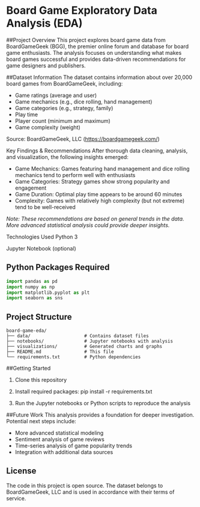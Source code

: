 # Board Game Exploratory Data Analysis (EDA)
##Project Overview
This project explores board game data from BoardGameGeek (BGG), the premier online forum and database for board game enthusiasts. The analysis focuses on understanding what makes board games successful and provides data-driven recommendations for game designers and publishers.

##Dataset Information
The dataset contains information about over 20,000 board games from BoardGameGeek, including:
- Game ratings (average and user)
- Game mechanics (e.g., dice rolling, hand management)
- Game categories (e.g., strategy, family)
- Play time
- Player count (minimum and maximum)
- Game complexity (weight)

Source: BoardGameGeek, LLC (https://boardgamegeek.com/)

Key Findings & Recommendations
After thorough data cleaning, analysis, and visualization, the following insights emerged:

- Game Mechanics: Games featuring hand management and dice rolling mechanics tend to perform well with enthusiasts
- Game Categories: Strategy games show strong popularity and engagement
- Game Duration: Optimal play time appears to be around 60 minutes
- Complexity: Games with relatively high complexity (but not extreme) tend to be well-received

*Note: These recommendations are based on general trends in the data. More advanced statistical analysis could provide deeper insights.*

Technologies Used
Python 3

Jupyter Notebook (optional)

## Python Packages Required

```python
import pandas as pd
import numpy as np
import matplotlib.pyplot as plt
import seaborn as sns
```

## Project Structure

```
board-game-eda/
├── data/                    # Contains dataset files
├── notebooks/               # Jupyter notebooks with analysis
├── visualizations/          # Generated charts and graphs
├── README.md                # This file
└── requirements.txt         # Python dependencies
```
##Getting Started
1. Clone this repository

2. Install required packages: pip install -r requirements.txt

3. Run the Jupyter notebooks or Python scripts to reproduce the analysis

##Future Work
This analysis provides a foundation for deeper investigation. Potential next steps include:

- More advanced statistical modeling
- Sentiment analysis of game reviews
- Time-series analysis of game popularity trends
- Integration with additional data sources

## License
The code in this project is open source. The dataset belongs to BoardGameGeek, LLC and is used in accordance with their terms of service.
